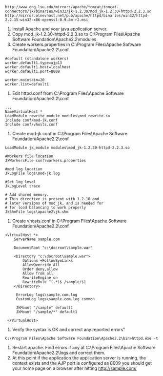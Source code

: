 
```
http://www.eng.lsu.edu/mirrors/apache/tomcat/tomcat-connectors/jk/binaries/win32/jk-1.2.30/mod_jk-1.2.30-httpd-2.2.3.so
http://mirror.olnevhost.net/pub/apache/httpd/binaries/win32/httpd-2.2.15-win32-x86-openssl-0.9.8m-r2.msi
```
  1. Install Apache and your java application server.
  1. Copy mod\_jk-1.2.30-httpd-2.2.3.so to C:\Program Files\Apache Software Foundation\Apache2.2\modules
  1. Create workers.properties in C:\Program Files\Apache Software Foundation\Apache2.2\conf
```
#default (standalone workers)
worker.default1.type=ajp13
worker.default1.host=localhost
worker.default1.port=8009

worker.maintain=20
worker.list=default1
```
  1. Edit httpd.conf from C:\Program Files\Apache Software Foundation\Apache2.2\conf
```
...
NameVirtualHost *
LoadModule rewrite_module modules\mod_rewrite.so
Include conf/mod-jk.conf
Include conf/vhosts.conf
```
  1. Create mod-jk.conf in C:\Program Files\Apache Software Foundation\Apache2.2\conf
```
LoadModule jk_module modules\mod_jk-1.2.30-httpd-2.2.3.so

#Workers file location
JkWorkersFile conf\workers.properties

#mod log location
JkLogFile logs\mod-jk.log

#Set log level
JkLogLevel trace 

# Add shared memory.
# This directive is present with 1.2.10 and
# later versions of mod_jk, and is needed for
# for load balancing to work properly
JkShmFile logs\apache2\jk.shm 
```
  1. Create vhosts.conf in C:\Program Files\Apache Software Foundation\Apache2.2\conf
```
<VirtualHost *>
    ServerName sample.com

    DocumentRoot "c:\docroot\sample.war"

    <Directory "c:\docroot\sample.war">
        Options +FollowSymLinks
        AllowOverride All
        Order deny,allow
        Allow from all
        RewriteEngine on
        RewriteRule ^(.*)$ /sample/$1
    </Directory>

     ErrorLog logs\sample.com.log
     CustomLog logs\sample.com.log common

     JkMount "/sample" default1
     JkMount "/sample/*" default1

 </VirtualHost>
```
  1. Verify the syntax is OK and correct any reported errors"
```
C:\Program Files\Apache Software Foundation\Apache2.2\bin>httpd.exe -t
```
  1. Restart apache. Find errors if any at C:\Program Files\Apache Software Foundation\Apache2.2\logs and correct them.
  1. At this point if the application the application server is running, the context exists and the AJP port is configured as 8009 you should get your home page on a browser after hitting http://sample.com/